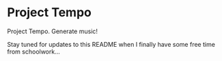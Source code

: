 # Project Tempo
Project Tempo. Generate music!

Stay tuned for updates to this README when I finally have some free time from schoolwork...
